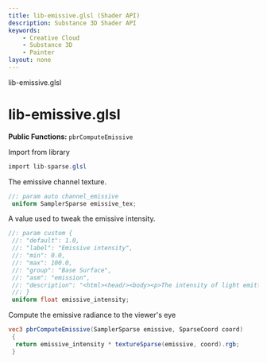 ```yaml
---
title: lib-emissive.glsl (Shader API)
description: Substance 3D Shader API
keywords:
	- Creative Cloud
	- Substance 3D
	- Painter
layout: none
---
```





lib-emissive.glsl








[ ](#section-0)












[ ](#section-1)

lib-emissive.glsl
=================


**Public Functions:**
`pbrComputeEmissive`


Import from library





```glsl
import lib-sparse.glsl
```







[ ](#section-2)

The emissive channel texture.





```glsl
//: param auto channel_emissive
 uniform SamplerSparse emissive_tex;
```







[ ](#section-3)

A value used to tweak the emissive intensity.





```glsl
//: param custom {
 //: "default": 1.0,
 //: "label": "Emissive intensity",
 //: "min": 0.0,
 //: "max": 100.0,
 //: "group": "Base Surface",
 //: "asm": "emission",
 //: "description": "<html><head/><body><p>The intensity of light emitted by the surface.<br/><b>Please note</b>: The following channel needs to be present for this parameter to have an effect: <b>Emissive</b></p></body></html>"
 //: }
 uniform float emissive_intensity;
```







[ ](#section-4)

Compute the emissive radiance to the viewer's eye





```glsl
vec3 pbrComputeEmissive(SamplerSparse emissive, SparseCoord coord)
 {
  return emissive_intensity * textureSparse(emissive, coord).rgb;
 }
 
 
```






